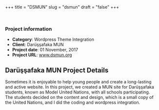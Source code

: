 +++
title = "DSMUN"
slug = "dsmun"
draft = "false"
+++


<!-- ======= Portfolio Details Section ======= -->
<section class="portfolio-details">
<div class="container">

<div class="portfolio-details-container">

<div class="owl-carousel portfolio-details-carousel">
        <img src="/images/portfolio/dsmun.jpg" class="img-fluid" alt="">
        <img src="/images/portfolio/dsmun-1.jpg" class="img-fluid" alt="">
        <img src="/images/portfolio/dsmun-2.jpg" class="img-fluid" alt="">
</div>

<div class="portfolio-info">
        <h3>Project information</h3>
        <ul>
          <li><strong>Category</strong>: Wordpress Theme Integration</li>
          <li><strong>Client</strong>: Darüşşafaka MUN</li>
          <li><strong>Project date</strong>: 01 November, 2017</li>
          <li><strong>Project URL</strong>: <a href="http://www.dsmun.org/">www.dsmun.org</a></li>
        </ul>
</div>

</div>

<div class="portfolio-description">
     <h2>Darüşşafaka MUN Project Details</h2>
          <p>
           Sometimes it is enjoyable to help young people and create a long-lasting and active website. In this project, we created a MUN site for Darüşşafaka students, known as Model United Nations, with all schools participating. The students decided on the content and design, which is a small copy of the United Nations, and I did the coding and wordpress integration.</p>

</div>
</div>
</section><!-- End Portfolio Details Section -->


